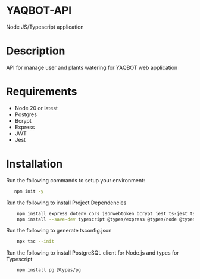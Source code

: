 # YAQBOT-API

Node JS/Typescript application

# Description

API for manage user and plants watering for YAQBOT web application

# Requirements

- Node 20 or latest
- Postgres
- Bcrypt
- Express
- JWT
- Jest

# Installation

Run the following commands to setup your environment:

```bash
   npm init -y
```

Run the following to install Project Dependencies

```bash
    npm install express dotenv cors jsonwebtoken bcrypt jest ts-jest ts-node
    npm install --save-dev typescript @types/express @types/node @types/cors nodemon   @types/jsonwebtoken @types/bcrypt @types/jest supertest @types/supertest
```

Run the following to generate tsconfig.json

```bash
    npx tsc --init
```

Run the following to install PostgreSQL client for Node.js and types for Typescript

```bash
    npm install pg @types/pg
```
